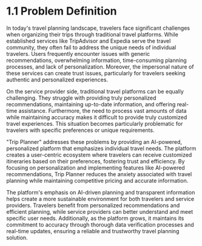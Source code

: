 # 1.1 Problem Definition

In today's travel planning landscape, travelers face significant challenges when organizing their trips through traditional travel platforms. While established services like TripAdvisor and Expedia serve the travel community, they often fail to address the unique needs of individual travelers. Users frequently encounter issues with generic recommendations, overwhelming information, time-consuming planning processes, and lack of personalization. Moreover, the impersonal nature of these services can create trust issues, particularly for travelers seeking authentic and personalized experiences.

On the service provider side, traditional travel platforms can be equally challenging. They struggle with providing truly personalized recommendations, maintaining up-to-date information, and offering real-time assistance. Furthermore, the need to process vast amounts of data while maintaining accuracy makes it difficult to provide truly customized travel experiences. This situation becomes particularly problematic for travelers with specific preferences or unique requirements.

"Trip Planner" addresses these problems by providing an AI-powered, personalized platform that emphasizes individual travel needs. The platform creates a user-centric ecosystem where travelers can receive customized itineraries based on their preferences, fostering trust and efficiency. By focusing on personalization and implementing features like AI-powered recommendations, Trip Planner reduces the anxiety associated with travel planning while maintaining competitive pricing and accurate information.

The platform's emphasis on AI-driven planning and transparent information helps create a more sustainable environment for both travelers and service providers. Travelers benefit from personalized recommendations and efficient planning, while service providers can better understand and meet specific user needs. Additionally, as the platform grows, it maintains its commitment to accuracy through thorough data verification processes and real-time updates, ensuring a reliable and trustworthy travel planning solution.
